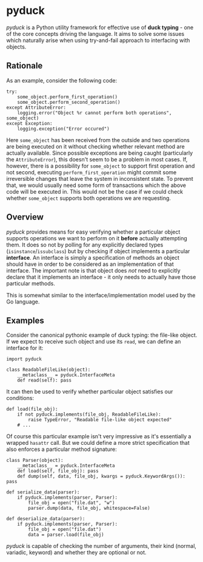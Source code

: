 pyduck
=

_pyduck_ is a Python utility framework for effective use of **duck typing** - one of the core concepts
driving the language. It aims to solve some issues which naturally arise when using try-and-fail approach
to interfacing with objects.

Rationale
-
As an example, consider the following code:

    try:
        some_object.perform_first_operation()
        some_object.perform_second_operation()
    except AttributeError:
        logging.error("Object %r cannot perform both operations", some_object)
    except Exception:
        logging.exception("Error occured")

Here <code>some\_object</code> has been received from the outside and two operations are being executed on it
without checking whether relevant method are actually available. Since possible exceptions are being caught
(particularly the <code>AttributeError</code>), this doesn't seem to be a problem in most cases.
If, however, there is a possibility for <code>some\_object</code> to support first operation and not second,
executing <code>perform\_first\_operation</code> might commit some irreversible changes that leave the system
in inconsistent state. To prevent that, we would usually need some form of transactions which the above
code will be executed in. This would not be the case if we could check whether <code>some\_object</code>
supports both operations we are requesting.

Overview
-
_pyduck_ provides means for easy verifying whether a particular object supports operations we want to
perform on it **before** actually attempting them. It does so not by polling for any explicitly declared
types (<code>isinstance</code>/<code>issubclass</code>) but by checking if object implements a particular
**interface**.
An interface is simply a specification of methods an object should have in order to be considered as
an implementation of that interface. The important note is that object does _not_ need to explicitly
declare that it implements an interface - it only needs to actually have those particular methods.

This is somewhat similar to the interface/implementation model used by the Go language.

Examples
-
Consider the canonical pythonic example of duck typing: the file-like object. If we expect to receive
such object and use its <code>read</code>, we can define an interface for it:

    import pyduck

    class ReadableFileLike(object):
        __metaclass__ = pyduck.InterfaceMeta
        def read(self): pass

It can then be used to verify whether particular object satisfies our conditions:

    def load(file_obj):
        if not pyduck.implements(file_obj, ReadableFileLike):
            raise TypeError, "Readable file-like object expected"
        # ...

Of course this particular example isn't very impressive as it's essentially a wrapped <code>hasattr</code>
call. But we could define a more strict specification that also enforces a particular method signature:

    class Parser(object):
        __metaclass__ = pyduck.InterfaceMeta
        def load(self, file_obj): pass
        def dump(self, data, file_obj, kwargs = pyduck.KeywordArgs()): pass

    def serialize_data(parser):
        if pyduck.implements(parser, Parser):
            file_obj = open("file.dat", "w")
            parser.dump(data, file_obj, whitespace=False)

    def deserialize_data(parser):
        if pyduck.implements(parser, Parser):
            file_obj = open("file.dat")
            data = parser.load(file_obj)

_pyduck_ is capable of checking the number of arguments, their kind (normal, variadic, keyword) and whether
they are optional or not.
